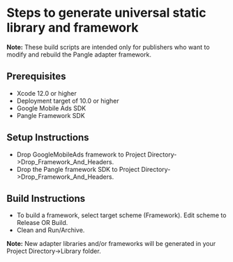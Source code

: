 # Steps to generate universal static library and framework

**Note:** These build scripts are intended only for publishers who want to
modify and rebuild the Pangle adapter framework.

## Prerequisites
- Xcode 12.0 or higher
- Deployment target of 10.0 or higher
- Google Mobile Ads SDK
- Pangle Framework SDK

## Setup Instructions
- Drop GoogleMobileAds framework to
Project Directory->Drop_Framework_And_Headers.
- Drop the Pangle framework SDK to
Project Directory->Drop_Framework_And_Headers.

## Build Instructions
- To build a framework, select target scheme (Framework). Edit scheme to
Release OR Build.
- Clean and Run/Archive.

**Note:** New adapter libraries and/or frameworks will be generated in your
Project Directory->Library folder.
